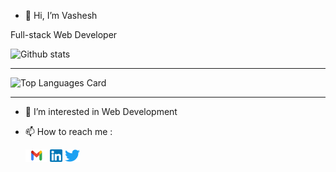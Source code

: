 - 👋 Hi, I’m Vashesh

Full-stack Web Developer

![Github stats](https://github-readme-stats.vercel.app/api?username=Vashesh08&theme=gruvbox_light&show_icons=true&count_private=true)<hr>
![Top Languages Card](https://github-readme-stats.vercel.app/api/top-langs/?username=Vashesh08&theme=gruvbox_light&layout=compact)<hr>

- 👀 I’m interested in Web Development
- 📫 How to reach me :

  <a href="mailto:vashesh2001@gmail.com" target="_blank" rel="noopener noreferrer"><img src="Gmail.png" alt="Gmail@vashesh-jogani" style="height:20px;"></a>
  <a href="https://www.linkedin.com/in/vashesh-jogani" target="_blank" rel="noopener noreferrer"><img src="Linkedin.png" alt="LinkedIn@vashesh-jogani" style="height:20px;"></a>
  <a href="https://twitter.com/Vashesh2" target="_blank" rel="noopener noreferrer" hreflang="en"><img src="Twitter.png" alt="Twitter@vashesh-jogani" style="height:20px;"></a>
  
<!--   <a href="https://wa.me/917678066555" target="_blank" rel="noopener noreferrer" hreflang="en"><img src="whatsapp.svg" alt="Whatsapp@vashesh-jogani" style="height:20px;"></a> -->


<!---
Vashesh08/Vashesh08 is a ✨ special ✨ repository because its `README.md` (this file) appears on your GitHub profile.
You can click the Preview link to take a look at your changes.
--->
